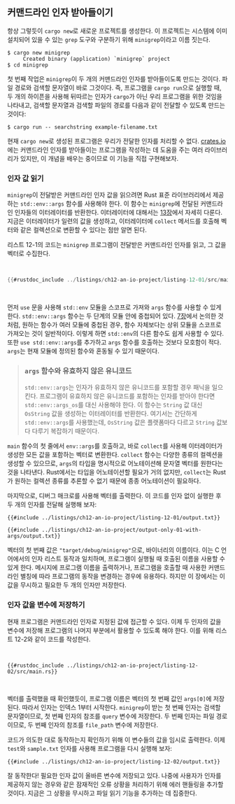 ## 커맨드라인 인자 받아들이기

항상 그렇듯이 `cargo new`로 새로운 프로젝트를 생성한다. 이 프로젝트는 시스템에 이미 설치되어 있을 수 있는 `grep` 도구와 구분하기 위해 `minigrep`이라고 이름 짓는다.

```console
$ cargo new minigrep
     Created binary (application) `minigrep` project
$ cd minigrep
```

첫 번째 작업은 `minigrep`이 두 개의 커맨드라인 인자를 받아들이도록 만드는 것이다. 파일 경로와 검색할 문자열이 바로 그것이다. 즉, 프로그램을 `cargo run`으로 실행할 때, 두 개의 하이픈을 사용해 뒤따르는 인자가 `cargo`가 아닌 우리 프로그램을 위한 것임을 나타내고, 검색할 문자열과 검색할 파일의 경로를 다음과 같이 전달할 수 있도록 만드는 것이다:

```console
$ cargo run -- searchstring example-filename.txt
```

현재 `cargo new`로 생성된 프로그램은 우리가 전달한 인자를 처리할 수 없다. [crates.io](https://crates.io/)에는 커맨드라인 인자를 받아들이는 프로그램을 작성하는 데 도움을 주는 여러 라이브러리가 있지만, 이 개념을 배우는 중이므로 이 기능을 직접 구현해보자.


### 인자 값 읽기

`minigrep`이 전달받은 커맨드라인 인자 값을 읽으려면 Rust 표준 라이브러리에서 제공하는 `std::env::args` 함수를 사용해야 한다. 이 함수는 `minigrep`에 전달된 커맨드라인 인자들의 이터레이터를 반환한다. 이터레이터에 대해서는 [13장][ch13]<!-- ignore -->에서 자세히 다룬다. 지금은 이터레이터가 일련의 값을 생성하고, 이터레이터에 `collect` 메서드를 호출해 벡터와 같은 컬렉션으로 변환할 수 있다는 점만 알면 된다.

리스트 12-1의 코드는 `minigrep` 프로그램이 전달받은 커맨드라인 인자를 읽고, 그 값을 벡터로 수집한다.

<Listing number="12-1" file-name="src/main.rs" caption="커맨드라인 인자를 벡터로 수집하고 출력하기">

```rust
{{#rustdoc_include ../listings/ch12-an-io-project/listing-12-01/src/main.rs}}
```

</Listing>

먼저 `use` 문을 사용해 `std::env` 모듈을 스코프로 가져와 `args` 함수를 사용할 수 있게 한다. `std::env::args` 함수는 두 단계의 모듈 안에 중첩되어 있다. [7장][ch7-idiomatic-use]<!-- ignore -->에서 논의한 것처럼, 원하는 함수가 여러 모듈에 중첩된 경우, 함수 자체보다는 상위 모듈을 스코프로 가져오는 것이 일반적이다. 이렇게 하면 `std::env`의 다른 함수도 쉽게 사용할 수 있다. 또한 `use std::env::args`를 추가하고 `args` 함수를 호출하는 것보다 모호함이 적다. `args`는 현재 모듈에 정의된 함수와 혼동될 수 있기 때문이다.

> ### `args` 함수와 유효하지 않은 유니코드
>
> `std::env::args`는 인자가 유효하지 않은 유니코드를 포함할 경우 패닉을 일으킨다. 프로그램이 유효하지 않은 유니코드를 포함하는 인자를 받아야 한다면 `std::env::args_os`를 대신 사용해야 한다. 이 함수는 `String` 값 대신 `OsString` 값을 생성하는 이터레이터를 반환한다. 여기서는 간단하게 `std::env::args`를 사용했는데, `OsString` 값은 플랫폼마다 다르고 `String` 값보다 다루기 복잡하기 때문이다.

`main` 함수의 첫 줄에서 `env::args`를 호출하고, 바로 `collect`를 사용해 이터레이터가 생성한 모든 값을 포함하는 벡터로 변환한다. `collect` 함수는 다양한 종류의 컬렉션을 생성할 수 있으므로, `args`의 타입을 명시적으로 어노테이션해 문자열 벡터를 원한다는 것을 나타낸다. Rust에서는 타입을 어노테이션할 필요가 거의 없지만, `collect`는 Rust가 원하는 컬렉션 종류를 추론할 수 없기 때문에 종종 어노테이션이 필요하다.

마지막으로, 디버그 매크로를 사용해 벡터를 출력한다. 이 코드를 인자 없이 실행한 후 두 개의 인자를 전달해 실행해 보자:

```console
{{#include ../listings/ch12-an-io-project/listing-12-01/output.txt}}
```

```console
{{#include ../listings/ch12-an-io-project/output-only-01-with-args/output.txt}}
```

벡터의 첫 번째 값은 `"target/debug/minigrep"`으로, 바이너리의 이름이다. 이는 C 언어에서의 인자 리스트 동작과 일치하며, 프로그램이 실행될 때 호출된 이름을 사용할 수 있게 한다. 메시지에 프로그램 이름을 출력하거나, 프로그램을 호출할 때 사용한 커맨드라인 별칭에 따라 프로그램의 동작을 변경하는 경우에 유용하다. 하지만 이 장에서는 이 값을 무시하고 필요한 두 개의 인자만 저장한다.


### 인자 값을 변수에 저장하기

현재 프로그램은 커맨드라인 인자로 지정된 값에 접근할 수 있다. 이제 두 인자의 값을 변수에 저장해 프로그램의 나머지 부분에서 활용할 수 있도록 해야 한다. 이를 위해 리스트 12-2와 같이 코드를 작성한다.

<Listing number="12-2" file-name="src/main.rs" caption="쿼리 인자와 파일 경로 인자를 저장할 변수 생성">

```rust,should_panic,noplayground
{{#rustdoc_include ../listings/ch12-an-io-project/listing-12-02/src/main.rs}}
```

</Listing>

벡터를 출력했을 때 확인했듯이, 프로그램 이름은 벡터의 첫 번째 값인 `args[0]`에 저장된다. 따라서 인자는 인덱스 1부터 시작한다. `minigrep`이 받는 첫 번째 인자는 검색할 문자열이므로, 첫 번째 인자의 참조를 `query` 변수에 저장한다. 두 번째 인자는 파일 경로이므로, 두 번째 인자의 참조를 `file_path` 변수에 저장한다.

코드가 의도한 대로 동작하는지 확인하기 위해 이 변수들의 값을 임시로 출력한다. 이제 `test`와 `sample.txt` 인자를 사용해 프로그램을 다시 실행해 보자:

```console
{{#include ../listings/ch12-an-io-project/listing-12-02/output.txt}}
```

잘 동작한다! 필요한 인자 값이 올바른 변수에 저장되고 있다. 나중에 사용자가 인자를 제공하지 않는 경우와 같은 잠재적인 오류 상황을 처리하기 위해 에러 핸들링을 추가할 것이다. 지금은 그 상황을 무시하고 파일 읽기 기능을 추가하는 데 집중한다.

[ch13]: ch13-00-functional-features.html
[ch7-idiomatic-use]: ch07-04-bringing-paths-into-scope-with-the-use-keyword.html#creating-idiomatic-use-paths


